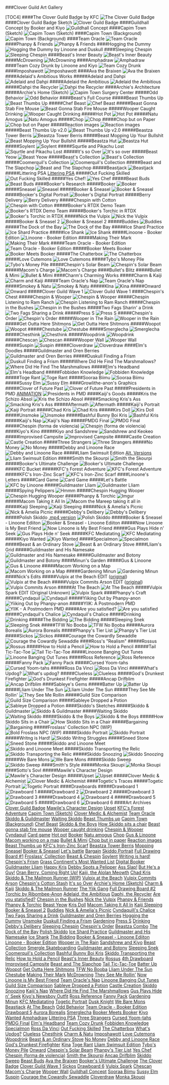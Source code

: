 ###Clover Guild Art Gallery

[TOC4]
####The Clover Guild Badge by KFC
![The Clover Guild Badge](https://i.imgur.com/qg1Myve.jpg)
####Clover Guild Badge Sketch
![Clover Guild Badge](https://i.imgur.com/DxWy1tb.png)
####Guildhall Concept by Booker and Kiyo
![Guildhall Concept](https://i.imgur.com/NCKc3kF.png)
####Capim Town (Sketch)
![Capim Town (Sketch)](https://i.imgur.com/PdNhaq8.png)
####Capim Town (Background)
![Capim Town (Background)](https://i.imgur.com/vUAvfn7.png)
####Team Oracle
![Team Oracle](https://i.imgur.com/P1EGK9c.png)
####Phanpy & Friends
![Phanpy & Friends](https://i.imgur.com/ORhdhnB.png)
####Hogging the Dummy
![Hogging the Dummy by Linoone and Duskull](https://i.imgur.com/vKD8mlJ.png)
####Sleeping Chespin
![Sleeping Chespin](https://i.imgur.com/5n25DVa.png)
####Beast's Inner Beauty
![Beast's Inner Beauty](https://i.imgur.com/BUUe8t7.png)
####McDrowning
![McDrowning](https://i.imgur.com/k34l2xj.png)
####Amphadraw
![Amphadraw](https://i.imgur.com/exK8RU3.png)
####Team Cozy Drunk by Linoone and Kiyo
![Team Cozy Drunk](https://i.imgur.com/GJlPhao.png)
####Imposhawott
![Imposhawott](https://i.imgur.com/MxJi3qJ.png)
####Ava the Braixen
![Ava the Braixen](https://i.imgur.com/uHVgdu2.png)
####Adelaid's Ambitious Works
#####Adelaid and Dahpi
![Adelaid and Dahpi](https://i.imgur.com/UNWg7eM.png)
#####Adelaid the Ambitious
![Adelaid the Ambitious](https://i.imgur.com/PnnTQMm.png)
#####Dahpi the Recycler
![Dahpi the Recycler](https://i.imgur.com/Ol9br8d.png)
####Archie's Architecture
#####Archie's Home (Sketch)
![Capim Town Surgery Center](https://i.imgur.com/AuMMoft.png)
#####Odd Behavior
![Odd Behavior](https://i.imgur.com/MdrKHVl.png)
####Beast's Full Course
#####Beast Thumbs Up
![Beast Thumbs Up](https://i.imgur.com/OumLZp8.jpg)
#####Chef Beast
![Chef Beast](https://i.imgur.com/Rmz1otz.jpg)
#####Beast Gonna Stab Fire Mouse
![Beast Gonna Stab Fire Mouse](https://i.imgur.com/6bhGOzo.jpg)
#####Wooper Caught Drinking
![Wooper Caught Drinking](https://i.imgur.com/BVDHMwc.jpg)
#####Hot Pot
![Hot Pot](https://i.imgur.com/SIZOiK2.jpg)
#####Natu Amogus
![Natu Amogus](https://i.imgur.com/TWw3vxl.png)
#####Chop
![Chop](https://i.imgur.com/5qKB7sb.png)
#####Chop but on Paper
![Chop but on Paper](https://i.imgur.com/b9HkN9u.jpg)
#####Reaction images
![Reaction images](https://i.imgur.com/48rxYqd.jpg)
#####Beast Thumbs Up v2.0
![Beast Thumbs Up v2.0](https://i.imgur.com/1ZnNBFT.jpg)
#####Beastza Tower Berris
![Beastza Tower Berris](https://i.imgur.com/hfnXyPM.jpg)
#####Beast Mopping Up Your Bullshit
![Beast Mopping Up Your Bullshit](https://i.imgur.com/kSc6UEN.jpg)
#####Beastza Hut
![Beastza Hut](https://i.imgur.com/62Yl0Fg.png)
#####Soylent
![Soylent](https://i.imgur.com/YcM1uOL.jpg)
#####Squrtle and Pikachu Lost
![Squrtle and Pikachu Lost](https://i.imgur.com/YsW4SRF.png)
#####It's so Over
![It's so over](https://i.imgur.com/7hRo6Ms.jpg)
#####Beast Yeow
![Beast Yeow](https://i.imgur.com/isPhkdT.jpg)
#####Beast's Collection
![Beast's Collection](https://i.imgur.com/hhRfQep.png)
#####Coomerquil's Collection
![Coomerquil's Collection](https://i.imgur.com/cHxOY0D.png)
#####Beast and The Slapchop
![Beast and The Slapchop](https://i.imgur.com/m7z3Ewe.png)
#####Beastjack
![Beastjack](https://i.imgur.com/DA4s0wM.png)
#####Littering PSA
[Littering PSA](https://files.catbox.moe/k6v2zf.mp4)
#####Out Fucking Skilled
![Out Fucking Skilled](https://i.imgur.com/Lbyatxj.png)
#####Yes Chef!
![Yes Chef](https://i.imgur.com/WbKxSCd.png)
#####Beast Buds
![Beast Buds](https://i.imgur.com/jGzrHHb.png)
####Booker's Research
#####Booker
![Booker](https://i.imgur.com/tCqk4Ue.png)
#####Sneasel
![Sneasel](https://i.imgur.com/HETWxRo.png)
#####Booker & Sneasel
![Booker & Sneasel](https://i.imgur.com/NKMEMiQ.png)
#####Booker's Digital Portrait
![Booker's Digital Portrait](https://i.imgur.com/6AmSB16.png)
#####Berry Delivery
![Berry Delivery](https://i.imgur.com/hDLz5qr.png)
#####Chespin with Cotton
![Chespin with Cotton](https://i.imgur.com/rlr2qKz.png)
#####Booker's RTDX Demo Team
![Booker's RTDX Demo Team](https://i.imgur.com/6VKfx9Q.png)
#####Booker's Torchic in RTDX
![Booker's Torchic in RTDX](https://i.imgur.com/xgtQWpj.png)
#####Nick the Vulpix
![Nick the Vulpix](https://i.imgur.com/Wzsc8Bq.png)
#####Booker & Sneasel 2
![Booker & Sneasel 2](https://i.imgur.com/QeG0Ohw.png)
#####Buddies
![Buddies](https://i.imgur.com/MFwGYMi.png)
#####The Dock of the Bay
![The Dock of the Bay](https://i.imgur.com/P1ggJFW.png)
#####Ice Shard Practice
![Ice Shard Practice](https://i.imgur.com/OP7TMiA.png)
#####Ice Shank
![Ice Shank](https://i.imgur.com/Dlu7sap.png)
#####Linoone - Booker Edition
![Linoone - Booker Edition](https://i.imgur.com/t4M3Txt.png)
#####Making Their Mark
![Making Their Mark](https://i.imgur.com/iLEPyHw.png)
#####Team Oracle - Booker Edition
![Team Oracle - Booker Edition](https://i.imgur.com/RLyhmNv.png)
#####Booker Meets Booker
![Booker Meets Booker](https://i.imgur.com/jqLvi6o.png)
#####The Chatterbox
![The Chatterbox](https://i.imgur.com/RB7fV1N.png)
#####Love Cutemons
![Love Cutemons](https://i.imgur.com/Jswx3Eh.png)
#####Tybo's Money Pile
![Tybo's Money Pile](https://i.imgur.com/9taQATS.png)
#####Chespin's Solar Beam
![Chespin's Solar Beam](https://i.imgur.com/fQnssiD.png)
#####Macom's Charge
![Macom's Charge](https://i.imgur.com/JqNG0tj.png)
####Bullet's Blitz
#####Bullet & Mimi
![Bullet & Mimi](https://i.imgur.com/D5HNeRz.png)
####Charm's Charming Works
#####Charm & Kaiji
![Charm and Kaiji](https://i.imgur.com/kAh9Fee.png)
#####Team Oracle's Nap
![Team Oracle's Nap](https://i.imgur.com/h4H1YdE.png)
#####Smokey & Natu
![Smokey & Natu](https://i.imgur.com/d0IcBYS.png)
#####KIna
![Kina](https://i.imgur.com/J3TVIv0.png)
#####Onward
![Onward](https://i.imgur.com/NMCNfbE.png)
#####Clover Guild Wave 1
![Clover Guild Wave 1](https://i.imgur.com/98HmV9t.png)
####Chespin's Chest
#####Chespin & Wooper
![Chespin & Wooper](https://i.imgur.com/qOLMaJT.png)
#####Chespin Listening to Ram Ranch
![Chespin Listening to Ram Ranch](https://i.imgur.com/uuVFJLO.png)
#####Chespin in the Bushes
![Chespin in the Bushes](https://i.imgur.com/2xM8sM7.png)
#####Two Fags Sharin' a Drink
![Two Fags Sharing a Drink](https://i.imgur.com/6j4SUNe.png)
#####Press S
![Press S](https://i.imgur.com/lVbukAt.png)
#####Chespin's Order
![Chespin's Order](https://i.imgur.com/pnVhqUr.png)
#####Wooper in The Rain
![Wooper in the Rain](https://i.imgur.com/wzpT6AY.png)
#####Get Outta Here Shitmons
![Get Outta Here Shitmons](https://i.imgur.com/i3ylZtL.png)
#####Woopot
![Woopot](https://i.imgur.com/OL1W3X4.png)
#####Chestube
![Chestube](https://i.imgur.com/TcFk8hd.png)
#####Smerglecha
![Smerglecha](https://i.imgur.com/J38ZrE9.png)
#####Chesthink
![Chesthink](https://i.imgur.com/rDyNCYv.png)
#####Woopdrink
![Woopdrink](https://i.imgur.com/9pFpMSm.png)
#####Chescan
![Chescan](https://i.imgur.com/kDoxmRk.png)
#####Wooper Wall
![Wooper Wall](https://i.imgur.com/aBQPFDR.png)
#####Suspin
![Suspin](https://i.imgur.com/MD8uz26.png)
#####Cloverdraw
![Cloverdraw](https://i.imgur.com/q9WQKr8.png)
####Elm's Doodles
#####Guildmaster and Oren Berries
![Guildmaster and Oren Berries](https://i.imgur.com/4lTrsed.png)
#####Duskull Finding a Frism
![Duskull Finding a Frism](https://i.imgur.com/qxtkHiM.png)
#####Where Did He Find The Marshmallows?
![Where Did He Find The Marshmallows](https://i.imgur.com/pxfdnNW.png)
#####Elm's Headband
![Elm's Headband](https://i.imgur.com/t06RLp8.png)
#####Fobbiden Knowledge
![Fobbiden Knowledge](https://i.imgur.com/Kf1DdRE.png)
#####Toge Rant
![Toge Rant](https://i.imgur.com/ETajkOl.png)
#####Sooraa Biimu
![Sooraa Biimu](https://i.imgur.com/C9T5uhk.png)
#####Sussy Elm
![Sussy Elm](https://i.imgur.com/s1BS4hC.png)
####Growlithe-anon's Graphics
#####Clover of Future Past
![Clover of Future Past](https://i.imgur.com/n8fib2Z.png)
#####Presidents in PMD
[ANIMATION](https://www.youtube.com/watch?v=kit8hHJZH1w)
![Presidents in PMD](https://i.imgur.com/u09flyt.png)
####Kaiji's Goods
#####Kris the Schizo Absol
![Kris the Schizo Absol](https://i.imgur.com/K4DiwIc.png)
#####Smacking Kris's Ass
![Smacking Kris's Ass](https://i.imgur.com/iy7K8Fm.png)
#####Aftermath
![Aftermath](https://i.imgur.com/LtqzGAU.png)
#####Kaiji's Portrait
![Kaiji Portrait](https://i.imgur.com/j7sdYRp.png)
#####Chad Kris
![Chad Kris](https://i.imgur.com/5dl0i1b.jpg)
#####Kirs Doll
![Kirs Doll](https://i.imgur.com/4KD6cbj.png)
#####Unsmoke
![Unsmoke](https://i.imgur.com/rMtDWCx.png)
#####Bashful Bunny Boi Kris
![Bashful Kris](https://i.imgur.com/9Ba5Eyn.png)
#####Kaiji's Nap
![Kaiji's Nap](https://i.imgur.com/InDIeEv.png)
#####PMDG Final
![PMDG Final](https://i.imgur.com/5uF2c8D.png)
#####Chespin (forma de violencia)
![Chespin (forma de violencia)](https://i.imgur.com/3YOMRHi.png)
####Kiyo's Kino
#####Kiyo and Sandshrew
![Sandshrew and Keokeo](https://i.imgur.com/tbTDBI0.png)
#####Improvised Campsite
![Improvised Campsite](https://i.imgur.com/3YRjhCY.png)
#####Castle Creation
![Castle Creation](https://i.imgur.com/3gVbr6t.png)
#####Three Strangers
![Three Strangers](https://i.imgur.com/cfFjJ9a.jpg)
#####No Money
![No Money](https://i.imgur.com/MaIkq7E.png)
#####Debby and Linoone Race
![Debby and Linoone Race](https://i.imgur.com/gnTOQ8X.png)
#####Lliam Swimsuit Edition
[Alt. Versions](https://imgur.com/a/aEvHerZ)
![Lliam Swimsuit Edition](https://i.imgur.com/th0Gw0V.png)
#####Smith the Skourpi
![Smith the Skourpi](https://i.imgur.com/CW4OCoH.png)
#####Booker's Ultimate Challenge
![Booker's Ultimate Challenge](https://i.imgur.com/D7yqJxD.png)
####KFC Bucket
#####KFC's Forest Adventure
![KFC's Forest Adventure](https://i.imgur.com/ebHK1e2.gif)
#####KFC's Iron-Zinc Scarf
![KFC's Iron-Zinc Scarf](https://i.imgur.com/XniMoNJ.png)
####Linoone's Letters
#####Card Game
![Card Game](https://i.imgur.com/erSGlPt.png)
#####Let's Battle
![KFC by Linoone](https://i.imgur.com/qGQXGjt.png)
#####Guildmaster Lliam
![Guildmaster Lliam](https://i.imgur.com/Sd1kn2C.png)
#####Spying Pelippers
![Hmmm](https://i.imgur.com/TgI77Ka.png)
#####Chespin Hugging Wooper
![Chespin Hugging Wooper](https://i.imgur.com/1RFvECY.png)
#####Phanpy & Torchic
![Imgur](https://i.imgur.com/kL9iXkF.png)
#####Macom Taking it All In
![Macom the Mareep taking it all in](https://i.imgur.com/XgqzMS9.png)
#####Kaiji Sleeping
![Kaiji Sleeping](https://i.imgur.com/rEoAWYC.png)
#####Nick & Amelia's Picnic
![Nick & Amelia Picnic](https://i.imgur.com/NfU8xv8.png)
#####Debby's Delibery
![Debby's Delibery](https://i.imgur.com/kLjDeby.png)
#####Polish Skiddo
[.mp4 version](https://streamable.com/cvxet0)
![Polish Skiddo](https://i.imgur.com/ieUgrkj.gif)
#####Booker & Sneasel - Linoone Ediiton
![Booker & Sneasel - Linoone Ediiton](https://i.imgur.com/WWGpP1t.png)
#####Now Linoone is My Best Friend
![Now Linoone is My Best Friend](https://i.imgur.com/2HBSuWb.png)
#####Gus Plays Hide n' Seek
![Gus Plays Hide n' Seek](https://i.imgur.com/HcG3bkY.png)
#####KFC Mediatating
![KFC Mediatating](https://i.imgur.com/BbOszCK.png)
#####Kiyo Wanted
![Kiyo Wanted](https://i.imgur.com/Fr3kgTQ.png)
#####Specialmon
![Specialmon](https://i.imgur.com/92tc9nN.png)
#####Beast & an Ordinary Stove
![Beast & an Ordinary Stove](https://i.imgur.com/BfQ1z0X.png)
####Lliam's Grid
#####Guildmaster and His Namesake
![Guildmaster and His Namesake](https://i.imgur.com/sPb9rot.jpg)
#####Guildmaster and Botony
![Guildmaster and Botony](https://i.imgur.com/8BkNs4Q.jpg)
####Minun's Garden
#####Gus & Linoone
![Gus & Linoone](https://i.imgur.com/OyBLVqs.png)
#####Macom Working on a Map
![Macom Working on a Map](https://i.imgur.com/oWmJTht.png)
#####Gardening Minun
![Gardening Minun](https://i.imgur.com/f8H6rbg.png)
####Nick's Edits
#####Vulpix at the Beach
EDIT ([original](https://primaldialga493.tumblr.com/post/712607436534628352/hiraeth))
![Vulpix at the Beach](https://i.imgur.com/46mDyuO.png)
#####Vulpix Commits Arson
EDIT ([original](https://azurityarts.tumblr.com/post/690807437155057664/daily-doodle-206-arson-dont-worry-theyre-a))
![Vulpix Commits Arson](https://i.imgur.com/GQQEThh.png)
#####At The Beach
![At The Beach](https://i.imgur.com/0QA5UR2.png)
#####Vulpix Spark
EDIT (Original Unknown)
![Vulpix Spark](https://i.imgur.com/Ha00hGz.png)
####Phanpy's Craft
#####Cyndaquil
![Cyndaquil](https://i.imgur.com/zPuUFyl.png)
#####Yiiking Out by Phanpy-anon
![Yiiking Out by Phanpy-anon](https://i.imgur.com/FuTH69h.png)
#####YIIK: A Postmodern PMD
![YIIK - A Postmodern PMD](https://i.imgur.com/2E9X4ps.png)
#####Are you satisfied?
![Are you satisfied](https://i.imgur.com/m3rltHx.png)
#####Cyndaquil's Chalice
![Cyndaquil's Chalice](https://i.imgur.com/zI6N5VV.png)
#####Drinking
![Drinking](https://i.imgur.com/ZOaksDT.png)
#####The Bidding
![The Bidding](https://i.imgur.com/nHS8xcw.png)
#####Sleeping Snek
![Sleeping Snek](https://i.imgur.com/Qu9q4Gd.png)
#####TFW No Booba
![TFW No Booba](https://i.imgur.com/hIOBuSn.png)
#####Aurora Borealis
![Aurora Borealis](https://i.imgur.com/Tq0vH80.png)
#####Phanpy's Tier List
![Phanpy's Tier List](https://i.imgur.com/Ish191Z.png)
#####Sickos
![Sickos](https://i.imgur.com/lclwqV3.png)
#####Courage the Cowardly Sewaddle
![Courage the Cowardly Sewaddle](https://i.imgur.com/IKQEpAS.png)
####Ross's "Realism"
#####Rossus
![Rossus](https://i.imgur.com/h9HvoMa.png)
#####How to Hold a Pencil
![How to Hold a Pencil](https://i.imgur.com/jlCaRlF.png)
#####Tail Tic-Tac-Toe
![Tail Tic-Tac-Toe](https://i.imgur.com/jJYzYhN.png)
#####Linoone Banging Out Tunes
![Linoone Banging Out Tunes](https://i.imgur.com/A2tehNm.png)
#####Ross Reference
![Ross Reference](https://i.imgur.com/5jdVkCD.png)
#####Fanny Pack
![Fanny Pack](https://i.imgur.com/cygxvfz.png)
#####Cursed Yoom-tahs
![Cursed Yoom-tahs](https://i.imgur.com/L9nI0f5.png)
#####Ross Da Vinci
![Ross Da Vinci](https://i.imgur.com/bOadc6M.png)
#####What's Updog?
![What's updog?](https://i.imgur.com/N3z3wsX.png)
#####Clueless
![Clueless](https://i.imgur.com/kOsyBCX.png)
#####God's Drunkest Firefighter
![God's Drunkest Firefighter](https://i.imgur.com/PrNHsm2.png)
#####Ancap Drifblim
![Ancap Drifblim](https://i.imgur.com/xsrAqJo.png)
####Sableye's Gems
#####Batter Up
![Batter Up](https://i.imgur.com/rZLzk4L.png)
#####Lliam Under The Sun
![Lliam Under The Sun](https://i.imgur.com/qDFPZNq.png)
#####They See Me Rollin'
![They See Me Rollin](https://i.imgur.com/jgw6w7l.png)
#####Guild Size Comparison
![Guild Size Comparison](https://i.imgur.com/FFakCvt.png)
#####Sableye Dropped a Potion
![Sableye Dropped a Potion](https://i.imgur.com/CjhNGfb.png)
####Skiddo's Sketches
#####Skiddo & Guildmaster
![Skiddo & Guildmaster](https://i.imgur.com/mXmuvax.jpg)
#####Waiting Skiddo
![Waiting Skiddo](https://i.imgur.com/JihZXtL.jpg)
#####Skiddo & the Boys
![Skiddo & the Boys](https://i.imgur.com/om9Z39b.jpg)
#####How Skiddo Sits in a Chair
![How Skiddo Sits in a Chair](https://i.imgur.com/18Dmtgd.jpg)
#####Bargaining
![Bargaining](https://i.imgur.com/lm7Qbsn.png)
#####Froslass' Collection NPC (WIP)
![Bold Froslass NPC (WIP)](https://i.imgur.com/PAvgy7a.jpg)
#####Skiddo Portrait
![Skiddo Portrait](https://i.imgur.com/6tZMmaD.jpg)
#####Writng is Hard!
![Skiddo Writng Struggles](https://i.imgur.com/q7vxywY.jpg)
#####Sneed Stone
![Sneed Stone](https://i.imgur.com/0uvZyXG.png)
#####Skiddo and Linoone Meet
![Skiddo and Linoone Meet](https://i.imgur.com/Ovo6Ai2.png)
#####Skiddo Transporting the Relic
![Skiddo Transporting the Relic](https://i.imgur.com/qwaLBVK.png)
#####Skiddo Snoozing
![Skiddo Snoozing](https://i.imgur.com/B76AM1t.png)
#####We Bare Mons
![We Bare Mons](https://i.imgur.com/JW1XRvR.png)
#####Skiddo Sweep
![Skiddo Sweep](https://i.imgur.com/Rweemxr.png)
####Smith's Style
#####Monka Skoupi
![Monka Skoupi](https://i.imgur.com/HM1LiW8.png)
####Sotto's Sovl
#####Mawile's Character Design
![Mawile's Character Design](https://i.imgur.com/4apsYkR.png)
#####Upset
![Upset](https://i.imgur.com/0d5J0sV.png)
#####Clover Medic & Alchemist
![Clover Medic & Alchemist](https://i.imgur.com/lGvmDND.png)
####Togetic's Traces
#####Togetic Portrait
![Togetic Portrait](https://i.imgur.com/tLGEZQc.png)
####Drawboards
#####Drawboard 1
![Drawboard 1](https://i.imgur.com/wwuTiyl.png)
#####Drawboard 2
![Drawboard 2](https://i.imgur.com/ccw4u6T.png)
#####Drawboard 3
![Drawboard 3](https://i.imgur.com/fY10AA4.png)
#####Drawboard 4
![Drawboard 4](https://i.imgur.com/z1Zv4ux.png)
#####Drawboard 5
![Drawboard 5](https://i.imgur.com/9UtJxYB.jpg)
#####Drawboard 6
![Drawboard 6](https://i.imgur.com/rJ5mPYX.png)
####Art Archives
[Clover Guild Badge](https://arch-img.b4k.co/vp/1677978445049.png)
[Mawile's Character Design](https://arch-img.b4k.co/vp/1678132586931.png)
[Upset](https://arch-img.b4k.co/vp/1678135022469.png)
[KFC's Forest Adventure](https://arch-img.b4k.co/vp/1678246125771.gif)
[Capim Town (Sketch)](https://arch-img.b4k.co/vp/1678323827586.png)
[Clover Medic & Alchemist](https://arch-img.b4k.co/vp/1678341298817.png)
[Team Oracle](https://arch-img.b4k.co/vp/1678416547206.png)
[Skiddo & Guildmaster](https://arch-img.b4k.co/vp/1678421566714.jpg)
[Waiting Skiddo](https://arch-img.b4k.co/vp/1678517918238.jpg)
[Beast Thumbs up](https://arch-img.b4k.co/vp/1666075067682.jpg)
[Capim Town (Background)](https://arch-img.b4k.co/vp/1678743697319.png)
[Chef Beast](https://arch-img.b4k.co/vp/1678766501697.jpg)
[Skiddo & the Boys](https://arch-img.b4k.co/vp/1678769440234.jpg)
[How Skiddo sits a chair](https://arch-img.b4k.co/vp/1678770132610.jpg)
[Beast gonna stab fire mouse](https://arch-img.b4k.co/vp/1678772578995.jpg)
[Wooper caught drinking](https://arch-img.b4k.co/vp/1678776890213.jpg)
[Chespin & Wooper](https://arch-img.b4k.co/vp/1678833006835.png)
[Cyndaquil](https://arch-img.b4k.co/vp/1678841671617.png)
[Card game](https://arch-img.b4k.co/vp/1678850427907.png)
[Hot pot](https://arch-img.b4k.co/vp/1678853664192.jpg)
[Booker](https://arch-img.b4k.co/vp/1678844081456.png)
[Natu amogus](https://arch-img.b4k.co/vp/1678924287616.png)
[Chop](https://arch-img.b4k.co/vp/1678943222288.png)
[Gus & Linoone](https://arch-img.b4k.co/vp/1678999031191.png)
[Macom working on a map](https://arch-img.b4k.co/vp/1678999092437.png)
[Bullet & Mimi](https://arch-img.b4k.co/vp/1679017882080.png)
[Chop but in paper](https://arch-img.b4k.co/vp/1679113638481.jpg)
[Reaction images](https://arch-img.b4k.co/vp/1679123679988.jpg)
[Beast Thumbs up](https://arch-img.b4k.co/vp/1679167598292.jpg)
[KFC's Iron-Zinc Scarf](https://arch-img.b4k.co/vp/1679179903597.png)
[Beastza Tower Berris](https://arch-img.b4k.co/vp/1679243670579.jpg)
[Mopping](https://arch-img.b4k.co/vp/1679255126648.jpg)
[Sneasel](https://arch-img.b4k.co/vp/1679270885032.png)
[Booker & Sneasel](https://arch-img.b4k.co/vp/1679271191889.png)
[Let's battle](https://arch-img.b4k.co/vp/1679283592128.png)
[Bargain](https://arch-img.b4k.co/vp/1679287300385.png)
[Skiddo Portrait](https://arch-img.b4k.co/vp/1679294143327.jpg)
[Full Drawing Board #1](https://arch-img.b4k.co/vp/1679285678203.png)
[Froslass' Collection](https://arch-img.b4k.co/vp/1679375848413.jpg)
[Beast & Chespin](https://arch-img.b4k.co/vp/1679424896602.png)
[Soylent](https://arch-img.b4k.co/vp/1679460071713.jpg)
[Writing is hard!](https://arch-img.b4k.co/vp/1679460175848.jpg)
[Chespin's Frism](https://arch-img.b4k.co/vp/1679461475839.png)
[Grass Continent's Most Wanted List](https://arch-img.b4k.co/vp/1679517909937.png)
[Digital Booker](https://arch-img.b4k.co/vp/1679539043156.png)
[Guildmaster Lliam](https://arch-img.b4k.co/vp/1679539762795.png)
[Happy Kris](https://arch-img.b4k.co/vp/1679620240092.png)
[Debby Spots a Pelipper](https://arch-img.b4k.co/vp/1679632125157.png)
[Ass Slap!](https://imgur.com/EXWP6UO)
[But He's a Guy!](https://imgur.com/2EFNdnU)
[Oran Berry, Coming Right Up!](https://arch-img.b4k.co/vp/1679707946643.png)
[Kaiji, the Alolan Meowth](https://arch-img.b4k.co/vp/1679719742305.png)
[Chad Kris](https://arch-img.b4k.co/vp/1679720722309.jpg)
[Skiddo & The Mailmon Runner (WIP)](https://arch-img.b4k.co/vp/1679761733767.jpg)
[Vulpix at the Beach](https://arch-img.b4k.co/vp/1679763610929.png)
[Vulpix Commits Arson](https://arch-img.b4k.co/vp/1679763729929.png)
[Chespin's Cotton Stash](https://arch-img.b4k.co/vp/1679856719774.png)
[It's so Over](https://arch-img.b4k.co/vp/1679893057184.jpg)
[Archie's Home (Sketch)](https://arch-img.b4k.co/vp/1680104269257.png)
[Charm & Kaiji](https://arch-img.b4k.co/vp/1680105753201.png)
[Skiddo & The Mailmon Runner](https://arch-img.b4k.co/vp/1680130568248.png)
[The Yiik Gang](https://arch-img.b4k.co/vp/1680137351485.png)
[Full Drawing Board #2](https://arch-img.b4k.co/vp/1680140940411.png)
[Torchic by Ribombee-Anon](https://arch-img.b4k.co/vp/1680144622873.png)
[Adelaid, the Ambitious](https://arch-img.b4k.co/vp/1680166390480.png)
[Daphi, the Recycler](https://arch-img.b4k.co/vp/1680166452606.png)
[Are you statisfied?](https://arch-img.b4k.co/vp/1680308585000.png)
[Chespin in the Bushes](https://arch-img.b4k.co/vp/1680309587052.png)
[Nick the Vulpix](https://arch-img.b4k.co/vp/1680315974701.png)
[Phanpy & Friends](https://arch-img.b4k.co/vp/1680322100189.png)
[Phanpy & Torchic](https://arch-img.b4k.co/vp/1680323291664.png)
[Beast Yeow](https://arch-img.b4k.co/vp/1680400756323.jpg)
[Kris Doll](https://arch-img.b4k.co/vp/1680392385920.png)
[Macom Taking It All In](https://arch-img.b4k.co/vp/1680393859249.png)
[Kaiji Sleeping](https://arch-img.b4k.co/vp/1680458632201.png)
[Booker & Sneasel 2](https://arch-img.b4k.co/vp/1680474702151.png)
[Buddies](https://arch-img.b4k.co/vp/1680484947136.png)
[Nick & Amelia's Picnic](https://arch-img.b4k.co/vp/1680559736676.png)
[Cyndaquill's Chalice](https://arch-img.b4k.co/vp/1680480738491.png)
[Two Fags Sharing a Drink](https://arch-img.b4k.co/vp/1680497279266326.png)
[Guildmaster and Oren Berries](https://arch-img.b4k.co/vp/1680566723635.png)
[Hogging the Dummy](https://arch-img.b4k.co/vp/1680574993299.png)
[Unsmoke](https://arch-img.b4k.co/vp/1680722317396.png)
[Duskull Finding a Frism](https://arch-img.b4k.co/vp/1681589872626.png)
[Gardening](https://arch-img.b4k.co/vp/1680753749313.png)
[Press S](https://arch-img.b4k.co/vp/1680755685985.png)
[Drinking](https://arch-img.b4k.co/vp/1680756382703.png)
[Debby's Delibery](https://arch-img.b4k.co/vp/1680757581177.png)
[Sleeping Chespin](https://arch-img.b4k.co/vp/1680773027081.png)
[Chespin's Order](https://arch-img.b4k.co/vp/1681153572960.png)
[Beastza Combo](https://arch-img.b4k.co/vp/1680827514451.png)
[The Dock of the Bay](https://arch-img.b4k.co/vp/1680832800514.png)
[Polish Skiddo](https://arch-img.b4k.co/vp/1680848577621.gif)
[Ice Shard Practice](https://arch-img.b4k.co/vp/1680924454951.png)
[Guildmaster and His Namesake](https://arch-img.b4k.co/vp/1680954722087.jpg)
[Ice Shank](https://arch-img.b4k.co/vp/1680992158561.png)
[The Bidding](https://arch-img.b4k.co/vp/1681006298977.png)
[Booker & Sneasel - Linoone Ediiton](https://arch-img.b4k.co/vp/1681011712153.png)
[Linoone - Booker Edition](https://arch-img.b4k.co/vp/1681018945278.png)
[Wooper in The Rain](https://arch-img.b4k.co/vp/1681016937687.png)
[Sandshrew and Kiyo](https://arch-img.b4k.co/vp/1681080038598.png)
[Beast Collection](https://arch-img.b4k.co/vp/1681089903012.png)
[Smergle Skateboarding](https://arch-img.b4k.co/vp/1681091991243.png)
[Guildmaster and Botony](https://arch-img.b4k.co/vp/1681093887705.jpg)
[Sleeping Snek](https://arch-img.b4k.co/vp/1681094455896.png)
[Coomerquil's Collection](https://arch-img.b4k.co/vp/1681099268616.png)
[Bashful Bunny Boi Kris](https://arch-img.b4k.co/vp/1681100379112.png)
[Skiddo Transporting the Relic](https://arch-img.b4k.co/vp/1681146371818.png)
[How to Hold a Pencil](https://arch-img.b4k.co/vp/1681152014909.png)
[Beast's Inner Beauty](https://arch-img.b4k.co/vp/1681153180197.png)
[Rossus](https://arch-img.b4k.co/vp/1681158582278.png)
[4th Drawboard](https://arch-img.b4k.co/vp/1681170856833.png)
[Improvised Campsite](https://arch-img.b4k.co/vp/1681178751987.png)
[Beast and The Slapchop](https://arch-img.b4k.co/vp/1681195155215.png)
[Tail Tic-Tac-Toe](https://arch-img.b4k.co/vp/1681238197352.png)
[Batter Up](https://arch-img.b4k.co/vp/1681248371986.png)
[Woopot](https://arch-img.b4k.co/vp/1681262523559.png)
[Get Outta Here Shitmons](https://arch-img.b4k.co/vp/1681260844040.png)
[TFW No Booba](https://arch-img.b4k.co/vp/1681265977984.png)
[Lliam Under The Sun](https://arch-img.b4k.co/vp/1681253991083.png)
[Chestube](https://arch-img.b4k.co/vp/1681269844229.png)
[Making Their Mark](https://arch-img.b4k.co/vp/1681270361380.png)
[McDrowning](https://arch-img.b4k.co/vp/1681271549620.png)
[They See Me Rollin'](https://arch-img.b4k.co/vp/1681320468811.png)
[Now Linoone is My Best Friend](https://arch-img.b4k.co/vp/1681348485260.png)
[Team Oracle's Nap](https://arch-img.b4k.co/vp/1681359758781.png)
[Linoone Banging Out Tunes](https://arch-img.b4k.co/vp/1681407660702.png)
[Guild Size Comparison](https://arch-img.b4k.co/vp/1681424852009.png)
[Sableye Dropped a Potion](https://arch-img.b4k.co/vp/1681430220293.png)
[Castle Creation](https://arch-img.b4k.co/vp/1681430328643.png)
[Skiddo Snoozing](https://arch-img.b4k.co/vp/1681430438902.png)
[Kaiji's Nap](https://arch-img.b4k.co/vp/1681433530744.png)
[Where Did He Find The Marshmallows](https://arch-img.b4k.co/vp/1681435998599.png)
[Gus Plays Hide n' Seek](https://arch-img.b4k.co/vp/1681442871984.png)
[Kiyo's Newsboy Outfit](https://arch-img.b4k.co/vp/1681493687150.jpg)
[Ross Reference](https://arch-img.b4k.co/vp/1681501088978.png)
[Fanny Pack](https://arch-img.b4k.co/vp/1681502927396.png)
[Gardening Minun](https://arch-img.b4k.co/vp/1681517697553.png)
[KFC Mediatating](https://arch-img.b4k.co/vp/1681525452526.png)
[Togetic Portrait](https://arch-img.b4k.co/vp/1681546387093.png)
[Dusk Knight](https://arch-img.b4k.co/vp/1681595691766.jpg)
[We Bare Mons](https://arch-img.b4k.co/vp/1681597153855.png)
[Beastjack](https://arch-img.b4k.co/vp/1680349137368.png)
[At The Beach](https://arch-img.b4k.co/vp/1681611508264.png)
[Odd Behavior](https://arch-img.b4k.co/vp/1681611567714.png)
[Team Oracle - Booker Edition](https://arch-img.b4k.co/vp/1681614598908.png)
[Drawboard 5](https://imgur.com/uAQlkqT)
[Aurora Borealis](https://arch-img.b4k.co/vp/1681668277329.png)
[Smerglecha](https://arch-img.b4k.co/vp/1681686982862.png)
[Booker Meets Booker](https://arch-img.b4k.co/vp/1681694809495.png)
[Kiyo Wanted](https://arch-img.b4k.co/vp/1681699709130.png)
[Amphadraw](https://arch-img.b4k.co/vp/1681702053382.png)
[Littering PSA](https://files.catbox.moe/k6v2zf.mp4)
[Three Strangers](https://arch-img.b4k.co/vp/1681748304698.jpg)
[Cursed Yoom-tahs](https://arch-img.b4k.co/vp/1681770517378.png)
[PMDG Final](https://arch-img.b4k.co/vp/1681862881548.png)
[Elm's Headband](https://arch-img.b4k.co/vp/1681775842793.png)
[Team Cozy Drunk](https://arch-img.b4k.co/vp/1681777194732.png)
[Fobbiden Knowledge](https://arch-img.b4k.co/vp/1681800262289.png)
[Specialmon](https://arch-img.b4k.co/vp/1681789232738.png)
[Ross Da Vinci](https://arch-img.b4k.co/vp/1681789295437.png)
[Out Fucking Skilled](https://arch-img.b4k.co/vp/1681789745097.png)
[The Chatterbox](https://arch-img.b4k.co/vp/1681790872734.png)
[What's Updog?](https://arch-img.b4k.co/vp/1681843609422.png)
[Clueless](https://arch-img.b4k.co/vp/1681859617579.png)
[Chesthink](https://arch.b4k.co/vp/thread/53651233)
[Charm & Natu](https://arch-img.b4k.co/vp/1681872074048.png)
[Imposhawott](https://arch-img.b4k.co/vp/1680654977562.png)
[Love Cutemons](https://arch-img.b4k.co/vp/1681876077356.png)
[Woopdrink](https://arch-img.b4k.co/vp/1681879226118.png)
[Beast & an Ordinary Stove](https://arch-img.b4k.co/vp/1681885666442.png)
[No Money](https://arch-img.b4k.co/vp/1681900230547.png)
[Debby and Linoone Race](https://arch-img.b4k.co/vp/1681900546244.png)
[God's Drunkest Firefighter](https://arch-img.b4k.co/vp/1681914366286.png)
[Kina](https://arch-img.b4k.co/vp/1681919382725.png)
[Toge Rant](https://arch-img.b4k.co/vp/1681924872391.png)
[Lliam Swimsuit Edition](https://arch-img.b4k.co/vp/1681928260622.png)
[Tybo's Money Pile](https://arch-img.b4k.co/vp/1681950977625.png)
[Onward](https://arch-img.b4k.co/vp/1681952780656.png)
[Chespin's Solar Beam](https://arch-img.b4k.co/vp/1681954984681.png)
[Phanpy's Tier List](https://arch-img.b4k.co/vp/1682228365333.png)
[Yes Chef](https://arch-img.b4k.co/vp/1681964496611.png)
[Chespin (forma de violencia)](https://arch-img.b4k.co/vp/1681965694182.png)
[Smith the Skourpi](https://arch-img.b4k.co/vp/1682011256314.png)
[Ancap Drifblim](https://arch-img.b4k.co/vp/1682027711921.png)
[Skiddo Sweep](https://arch-img.b4k.co/vp/1682043606505.png)
[Beast Buds](https://arch-img.b4k.co/vp/1682054224912.png)
[Ava the Braixen](https://arch-img.b4k.co/vp/1682114655762.png)
[Booker's Ultimate Challenge](https://arch-img.b4k.co/vp/1682138695896.png)
[The Clover Badge](https://arch-img.b4k.co/vp/1682141189583.jpg)
[Clover Guild Wave 1](https://arch-img.b4k.co/vp/1682198470523.png)
[Sickos](https://arch-img.b4k.co/vp/1682199305450.png)
[Drawboard 6](https://arch-img.b4k.co/vp/1682199715043.png)
[Vulpix Spark](https://arch-img.b4k.co/vp/1682200036606.png)
[Chescan](https://arch-img.b4k.co/vp/1682204563557.png)
[Macom's Charge](https://arch-img.b4k.co/vp/1682208879122.png)
[Wooper Wall](https://arch-img.b4k.co/vp/1682216976401.png)
[Guildhall Concept](https://arch-img.b4k.co/vp/1682266550539.png)
[Sooraa Biimu](https://arch-img.b4k.co/vp/1682225670390.png)
[Sussy Elm](https://arch-img.b4k.co/vp/1682284869729.png)
[Suspin](https://arch-img.b4k.co/vp/1682286596684.png)
[Courage the Cowardly Sewaddle](https://arch-img.b4k.co/vp/1682292473922.png)
[Cloverdraw](https://arch-img.b4k.co/vp/1682300066756.png)
[Monka Skoupi](https://arch-img.b4k.co/vp/1682306381298.png)

